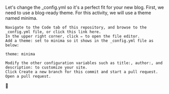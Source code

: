 Let's change the _config.yml so it's a perfect fit for your new blog. First, we need to use a blog-ready theme. For this activity, we will use a theme named minima.

    Navigate to the Code tab of this repository, and browse to the _config.yml file, or click this link here.
    In the upper right corner, click ✏️ to open the file editor.
    Add a theme: set to minima so it shows in the _config.yml file as below:

    theme: minima

    Modify the other configuration variables such as title:, author:, and description: to customize your site.
    Click Create a new branch for this commit and start a pull request.
    Open a pull request.
:dog:
